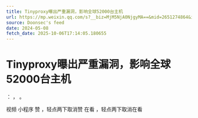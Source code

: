 ```yaml
---
title: Tinyproxy曝出严重漏洞，影响全球52000台主机
url: https://mp.weixin.qq.com/s?__biz=MjM5NjA0NjgyMA==&mid=2651274864&idx=1&sn=b0f80e985d92616655b1b96236218190
source: Doonsec's feed
date: 2024-05-08
fetch_date: 2025-10-06T17:14:05.180655
---
```


# Tinyproxy曝出严重漏洞，影响全球52000台主机

：
，
。

视频
小程序
赞
，轻点两下取消赞
在看
，轻点两下取消在看